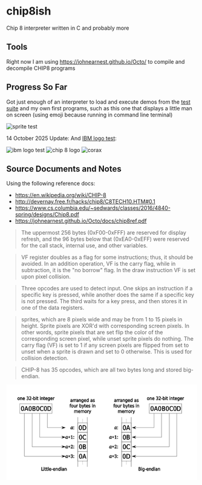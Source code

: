 # chip8ish
Chip 8 interpreter written in C and probably more

## Tools

Right now I am using https://johnearnest.github.io/Octo/ to compile and decompile CHIP8 programs

## Progress So Far

Got just enough of an interpreter to load and execute demos from the [test suite](https://github.com/Timendus/chip8-test-suite) and my own first programs, such as this one that displays a little man on screen (using emoji because running in command line terminal)

<img width="1281" height="697" alt="sprite test" src="https://github.com/user-attachments/assets/30593d42-2fb2-4658-9e79-8a98086e29f5" />

14 October 2025 Update: And [IBM logo test](https://github.com/Timendus/chip8-test-suite):

<img width="1029" height="617" alt="ibm logo test" src="https://github.com/user-attachments/assets/44e71459-1246-44f3-9f5b-869c36ac08a4" />

<img width="1281" height="792" alt="chip 8 logo" src="https://github.com/user-attachments/assets/72b3301a-7fa0-4632-8cdf-21d946ca7ad1" />

<img width="1079" height="622" alt="corax" src="https://github.com/user-attachments/assets/b4ef4eac-64a6-4ae4-aa5a-944081cd14a9" />


## Source Documents and Notes

Using the following reference docs:
* https://en.wikipedia.org/wiki/CHIP-8
* http://devernay.free.fr/hacks/chip8/C8TECH10.HTM#0.1
* https://www.cs.columbia.edu/~sedwards/classes/2016/4840-spring/designs/Chip8.pdf
* https://johnearnest.github.io/Octo/docs/chip8ref.pdf


> The uppermost 256 bytes (0xF00-0xFFF) are reserved for display refresh, and the 96 bytes below that (0xEA0-0xEFF) were reserved for the call stack, internal use, and other variables.

> VF register doubles as a flag for some instructions; thus, it should be avoided. In an addition operation, VF is the carry flag, while in subtraction, it is the "no borrow" flag. In the draw instruction VF is set upon pixel collision.

> Three opcodes are used to detect input. One skips an instruction if a specific key is pressed, while another does the same if a specific key is not pressed. The third waits for a key press, and then stores it in one of the data registers.

>  sprites, which are 8 pixels wide and may be from 1 to 15 pixels in height. Sprite pixels are XOR'd with corresponding screen pixels. In other words, sprite pixels that are set flip the color of the corresponding screen pixel, while unset sprite pixels do nothing. The carry flag (VF) is set to 1 if any screen pixels are flipped from set to unset when a sprite is drawn and set to 0 otherwise. This is used for collision detection.

> CHIP-8 has 35 opcodes, which are all two bytes long and stored big-endian.

![Big End](image.png)
